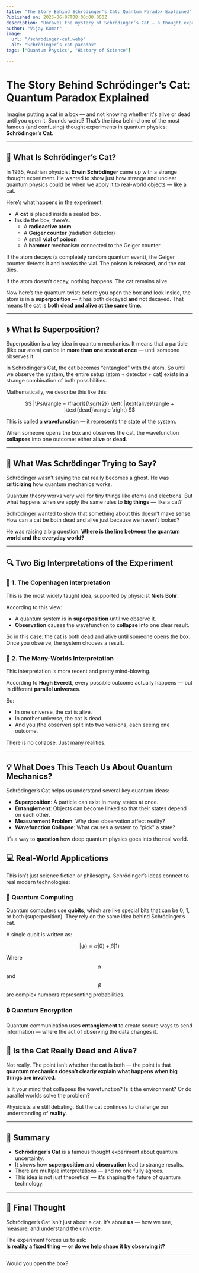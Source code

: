 ```yaml
---
title: "The Story Behind Schrödinger’s Cat: Quantum Paradox Explained"
Published on: 2025-06-07T08:00:00.000Z
description: "Unravel the mystery of Schrödinger’s Cat — a thought experiment that challenges our understanding of reality, observation, and quantum superposition."
author: "Vijay Kumar"
image:
  url: "/schrodinger-cat.webp"
  alt: "Schrödinger’s cat paradox"
tags: ["Quantum Physics", "History of Science"]

---
```



# The Story Behind Schrödinger’s Cat: Quantum Paradox Explained

Imagine putting a cat in a box — and not knowing whether it's alive or dead until you open it. Sounds weird? That’s the idea behind one of the most famous (and confusing) thought experiments in quantum physics: **Schrödinger’s Cat**.

---

## 🧠 What Is Schrödinger’s Cat?

In 1935, Austrian physicist **Erwin Schrödinger** came up with a strange thought experiment. He wanted to show just how strange and unclear quantum physics could be when we apply it to real-world objects — like a cat.

Here’s what happens in the experiment:

- A **cat** is placed inside a sealed box.
- Inside the box, there’s:
  - A **radioactive atom**
  - A **Geiger counter** (radiation detector)
  - A small **vial of poison**
  - A **hammer** mechanism connected to the Geiger counter

If the atom decays (a completely random quantum event), the Geiger counter detects it and breaks the vial. The poison is released, and the cat dies.

If the atom doesn’t decay, nothing happens. The cat remains alive.

Now here’s the quantum twist: before you open the box and look inside, the atom is in a **superposition** — it has both decayed **and** not decayed. That means the cat is **both dead and alive at the same time**.

---

## 🌀 What Is Superposition?

Superposition is a key idea in quantum mechanics. It means that a particle (like our atom) can be in **more than one state at once** — until someone observes it.

In Schrödinger’s Cat, the cat becomes “entangled” with the atom. So until we observe the system, the entire setup (atom + detector + cat) exists in a strange combination of both possibilities.

Mathematically, we describe this like this:

$$
|\Psi\rangle = \frac{1}{\sqrt{2}} \left( |\text{alive}\rangle + |\text{dead}\rangle \right)
$$

This is called a **wavefunction** — it represents the state of the system.

When someone opens the box and observes the cat, the wavefunction **collapses** into one outcome: either **alive** or **dead**.

---

## 🧪 What Was Schrödinger Trying to Say?

Schrödinger wasn’t saying the cat really becomes a ghost. He was **criticizing** how quantum mechanics works.

Quantum theory works very well for tiny things like atoms and electrons. But what happens when we apply the same rules to **big things** — like a cat?

Schrödinger wanted to show that something about this doesn’t make sense. How can a cat be both dead and alive just because we haven’t looked?

He was raising a big question: **Where is the line between the quantum world and the everyday world?**

---

## 🔍 Two Big Interpretations of the Experiment

### 🧾 1. The Copenhagen Interpretation

This is the most widely taught idea, supported by physicist **Niels Bohr**.

According to this view:
- A quantum system is in **superposition** until we observe it.
- **Observation** causes the wavefunction to **collapse** into one clear result.

So in this case: the cat is both dead and alive until someone opens the box. Once you observe, the system chooses a result.

### 🌌 2. The Many-Worlds Interpretation

This interpretation is more recent and pretty mind-blowing.

According to **Hugh Everett**, every possible outcome actually happens — but in different **parallel universes**.

So:
- In one universe, the cat is alive.
- In another universe, the cat is dead.
- And you (the observer) split into two versions, each seeing one outcome.

There is no collapse. Just many realities.

---

## 💡 What Does This Teach Us About Quantum Mechanics?

Schrödinger’s Cat helps us understand several key quantum ideas:

- **Superposition**: A particle can exist in many states at once.
- **Entanglement**: Objects can become linked so that their states depend on each other.
- **Measurement Problem**: Why does observation affect reality?
- **Wavefunction Collapse**: What causes a system to "pick" a state?

It’s a way to **question** how deep quantum physics goes into the real world.


## 💻 Real-World Applications

This isn’t just science fiction or philosophy. Schrödinger’s ideas connect to real modern technologies:

### 🔐 Quantum Computing

Quantum computers use **qubits**, which are like special bits that can be 0, 1, or both (superposition). They rely on the same idea behind Schrödinger’s cat.

A single qubit is written as:

$$
|\psi\rangle = \alpha|0\rangle + \beta|1\rangle
$$

Where $$ \alpha $$ and $$ \beta $$ are complex numbers representing probabilities.

### 🔒 Quantum Encryption

Quantum communication uses **entanglement** to create secure ways to send information — where the act of observing the data changes it.


## 🧩 Is the Cat Really Dead and Alive?

Not really. The point isn’t whether the cat is both — the point is that **quantum mechanics doesn’t clearly explain what happens when big things are involved**.

Is it your mind that collapses the wavefunction? Is it the environment? Or do parallel worlds solve the problem?

Physicists are still debating. But the cat continues to challenge our understanding of **reality**.

---

## 📌 Summary

- **Schrödinger’s Cat** is a famous thought experiment about quantum uncertainty.
- It shows how **superposition** and **observation** lead to strange results.
- There are multiple interpretations — and no one fully agrees.
- This idea is not just theoretical — it's shaping the future of quantum technology.

---

## 🤔 Final Thought

Schrödinger’s Cat isn't just about a cat. It’s about **us** — how we see, measure, and understand the universe.

The experiment forces us to ask:  
**Is reality a fixed thing — or do we help shape it by observing it?**

---

Would you open the box?


